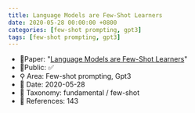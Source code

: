 ```yaml
---
title: Language Models are Few-Shot Learners
date: 2020-05-28 00:00:00 +0800
categories: [few-shot prompting, gpt3]
tags: [few-shot prompting, gpt3]
---
```


- 📙Paper: "[Language Models are Few-Shot Learners](https://www.semanticscholar.org/paper/Language-Models-are-Few-Shot-Learners-Brown-Mann/6b85b63579a916f705a8e10a49bd8d849d91b1fc)"
- 🔑Public: ✅
- ⚲ Area: Few-shot prompting, Gpt3
- 📅 Date: 2020-05-28
- 🔎 Taxonomy: fundamental / few-shot
- 📝 References: 143
